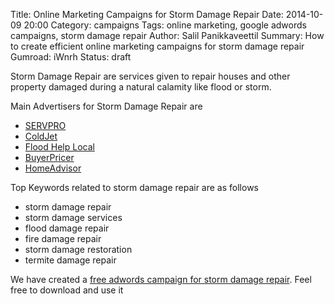Title: Online Marketing Campaigns for Storm Damage Repair
Date: 2014-10-09 20:00
Category: campaigns
Tags: online marketing, google adwords campaigns, storm damage repair
Author: Salil Panikkaveettil
Summary: How to create efficient online marketing campaigns for storm damage repair
Gumroad: iWnrh
Status: draft

Storm Damage Repair are services given to repair houses and other property damaged during a natural calamity like flood or storm.

Main Advertisers for Storm Damage Repair are 

- [SERVPRO](http://www.servpro.com/ "ServPro Storm Damage Repair")
- [ColdJet](http://www.coldjet.com/en/index.php "ColdJet Storm Damage Repair")
- [Flood Help Local](http://floodhelplocal.com/ "Flood Help Local Storm Damage Repair")
- [BuyerPricer](http://www7.buyerpricer.com/ "BuyerPricer Storm Damage Repair")
- [HomeAdvisor](http://www.homeadvisor.com/ "HomeAdvisor Storm Damage Repair")

Top Keywords related to storm damage repair are as follows

- storm damage repair
- storm damage services
- flood damage repair
- fire damage repair
- storm damage restoration
- termite damage repair

We have created a [free adwords campaign for storm damage repair](https://gumroad.com/l/iWnrh "free adwords campaign for storm damage repair"). Feel free to download and use it

